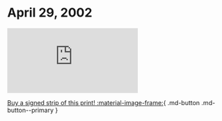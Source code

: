 # April 29, 2002

![](https://www.achewood.com/comic.php?date=04292002)

[Buy a signed strip of this print! :material-image-frame:](https://achewood-holiday-pop-up.myshopify.com/products/strip#04292002){ .md-button .md-button--primary }
